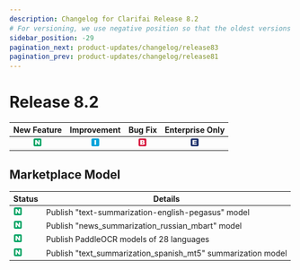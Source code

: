 ```yaml
---
description: Changelog for Clarifai Release 8.2
# For versioning, we use negative position so that the oldest versions are displayed at the bottom. Any time you add a new version, increase the position by -1.
sidebar_position: -29
pagination_next: product-updates/changelog/release83
pagination_prev: product-updates/changelog/release81
---
```


# Release 8.2

| New Feature | Improvement | Bug Fix | Enterprise Only |
| :---: | :---: | :---: | :---: |
| ![new-feature](/img/new_feature.jpg) | ![improvement](/img/improvement.jpg) | ![bug](/img/bug.jpg) | ![enterprise](/img/enterprise.jpg) |

## Marketplace Model
|Status     |Details                                            |
|-----------|---------------------------------------------------|
| ![new-feature](/img/new_feature.jpg) |Publish "text-summarization-english-pegasus" model |
| ![new-feature](/img/new_feature.jpg) |Publish "news_summarization_russian_mbart" model       |
| ![new-feature](/img/new_feature.jpg) |Publish PaddleOCR models of 28 languages |
| ![new-feature](/img/new_feature.jpg) |Publish "text_summarization_spanish_mt5" summarization model |